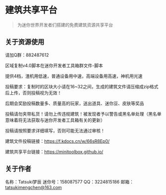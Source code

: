 # 建筑共享平台

> 为迷你世界开发者们搭建的免费建筑资源共享平台

## 关于资源使用

请加Q群：882487612

区域复制v4.0脚本在迷你开发者工具箱群文件-脚本

提供4档，渣机用低速，普通设备用中速，高端设备用高速，神机用光速

投稿要求：复制时的区块大小请在16~32之间，生成的建筑文件请压缩成zip格式后上传，否则投稿视为无效！

后期会奖励投稿数量多、质量高的玩家，送出道具、迷你豆、皮肤等奖品

投稿请勿夹带私货！请勿上传违规建筑！被发现者予以警告或黑名单处理（黑名单意味着将无法获取与迷你开发者工具箱有关的更新）

投稿请按照要求详细填写，否则可能无法通过审核！

建筑文件投稿链接：https://f.kdocs.cn/w/66sR8Ep0/

建筑共享平台链接：https://minitoolbox.github.io/

## 关于作者

名称：Tatsuki梦辰
迷你号：158087577
QQ：3224815186
邮箱：tatsukimengchen@163.com

